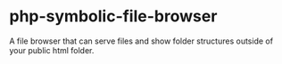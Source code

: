 # php-symbolic-file-browser
A file browser that can serve files and show folder structures outside of your public html folder.

